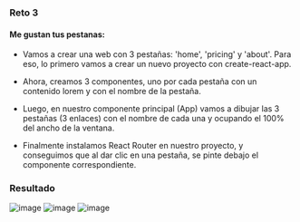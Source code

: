 ### Reto 3

#### Me gustan tus pestanas:
* Vamos a crear una web con 3 pestañas: 'home', 'pricing' y 'about'. Para eso, lo primero vamos a crear un nuevo proyecto con create-react-app.

* Ahora, creamos 3 componentes, uno por cada pestaña con un contenido lorem y con el nombre de la pestaña.

* Luego, en nuestro componente principal (App) vamos a dibujar las 3 pestañas (3 enlaces) con el nombre de cada una y ocupando el 100% del ancho de la ventana.

* Finalmente instalamos React Router en nuestro proyecto, y conseguimos que al dar clic en una pestaña, se pinte debajo el componente correspondiente.

### Resultado

![image](https://user-images.githubusercontent.com/13368066/144549017-207094db-19f1-454c-85ee-4fdf4a90660f.png)
![image](https://user-images.githubusercontent.com/13368066/144549032-bb55abb6-0bc1-43ca-8576-c8187821f869.png)
![image](https://user-images.githubusercontent.com/13368066/144549047-fcbf4079-f614-4d4f-9eaf-8a35a577d161.png)

